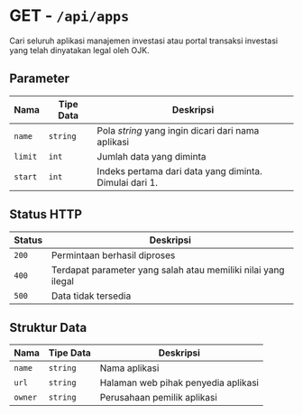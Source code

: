 # GET - `/api/apps`

Cari seluruh aplikasi manajemen investasi atau portal transaksi investasi yang telah dinyatakan legal oleh OJK.

## Parameter

**Nama** | **Tipe Data** | **Deskripsi**
---- | ---- | ---------
`name` | `string` | Pola _string_ yang ingin dicari dari nama aplikasi
`limit` | `int` | Jumlah data yang diminta
`start` | `int` | Indeks pertama dari data yang diminta. Dimulai dari 1.

## Status HTTP

**Status** | **Deskripsi**
------ | ---------
`200` | Permintaan berhasil diproses
`400` | Terdapat parameter yang salah atau memiliki nilai yang ilegal
`500` | Data tidak tersedia

## Struktur Data

**Nama** | **Tipe Data** | **Deskripsi**
---- | ---- | ---------
`name` | `string` | Nama aplikasi
`url` | `string` | Halaman web pihak penyedia aplikasi
`owner` | `string` | Perusahaan pemilik aplikasi
